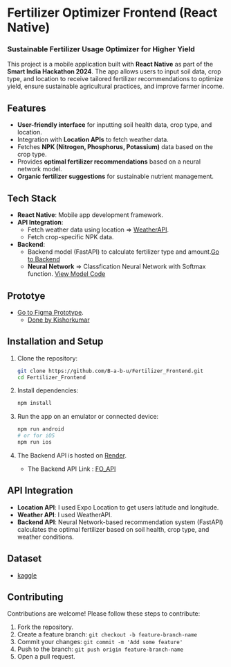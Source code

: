 # Fertilizer Optimizer Frontend (React Native)

### Sustainable Fertilizer Usage Optimizer for Higher Yield

This project is a mobile application built with **React Native** as part of the **Smart India Hackathon 2024**. The app allows users to input soil data, crop type, and location to receive tailored fertilizer recommendations to optimize yield, ensure sustainable agricultural practices, and improve farmer income. 

## Features

- **User-friendly interface** for inputting soil health data, crop type, and location.
- Integration with **Location APIs** to fetch weather data.
- Fetches **NPK (Nitrogen, Phosphorus, Potassium)** data based on the crop type.
- Provides **optimal fertilizer recommendations** based on a neural network model.
- **Organic fertilizer suggestions** for sustainable nutrient management.


## Tech Stack

- **React Native**: Mobile app development framework.
- **API Integration**: 
  - Fetch weather data using location => [WeatherAPI](https://www.weatherapi.com/).
  - Fetch crop-specific NPK data.
- **Backend**:
  - Backend model (FastAPI) to calculate fertilizer type and amount.[Go to Backend](https://github.com/B-a-b-u/FO_API)
  - **Neural Network** => Classfication Neural Network with Softmax function. [View Model Code](https://colab.research.google.com/drive/119ifp2jShgDod6BZxuQdMUzsVxNImcbP?usp=sharing)
  
## Prototye
 - [Go to Figma Prototype](https://www.behance.net/gallery/209183187/Fertilizer-Optimizer-%28ECOYIELD%29).
   - [Done by Kishorkumar](https://github.com/kishorkumar005)   
## Installation and Setup

1. Clone the repository:
    ```bash
    git clone https://github.com/B-a-b-u/Fertilizer_Frontend.git
    cd Fertilizer_Frontend
    ```

2. Install dependencies:
    ```bash
    npm install
    ```

3. Run the app on an emulator or connected device:
    ```bash
    npm run android
    # or for iOS
    npm run ios
    ```

4. The Backend API is hosted on [Render](https://render.com/).
   - The Backend API Link : [FO_API](https://fo-api.onrender.com)

## API Integration

- **Location API**: I used Expo Location to get users latitude and longitude.
- **Weather API**: I used WeatherAPI.
- **Backend API**: Neural Network-based recommendation system (FastAPI) calculates the optimal fertilizer based on soil health, crop type, and weather conditions.

## Dataset
- [kaggle](https://www.kaggle.com/datasets/gdabhishek/fertilizer-prediction/data)

## Contributing

Contributions are welcome! Please follow these steps to contribute:

1. Fork the repository.
2. Create a feature branch: `git checkout -b feature-branch-name`
3. Commit your changes: `git commit -m 'Add some feature'`
4. Push to the branch: `git push origin feature-branch-name`
5. Open a pull request.

